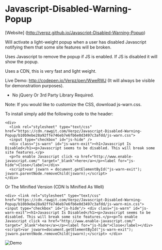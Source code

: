 # Javascript-Disabled-Warning-Popup

[Website] (http://verpz.github.io/Javascript-Disabled-Warning-Popup)

Will activate a light-weight popup when a user has disabled Javascript notifying them that some site features will be broken.

Uses Javascript to remove the popup if JS is enabled. If JS is disabled it will show the popup.

Uses a CDN, this is very fast and light weight.

Live Demo: http://codepen.io/Verpz/pen/WweRWJ (It will always be visible for demonstration purposes).

* No jQuery Or 3rd Party Library Required.

Note: If you would like to customize the CSS, download js-warn.css.

To install simply add the following code to the header:
```
<div>
  <link rel="stylesheet" type="text/css" href="https://cdn.rawgit.com/Verpz/Javascript-Disabled-Warning-Popup/b10b9ebe28a92ffe746eb7e6fb6e0d3497c3afdd/js-warn.css">
  <input type="checkbox" id="js-hide" />
  <div class="js-warn" id="js-warn-exit"><h1>Javascript Is Disabled</h1><p>Javascript seems to be disabled. This will break some site features.</p>
  <p>To enable Javascript click <a href="http://www.enable-javascript.com/" target="_blank">here</a></p><label for="js-hide">Close</label></div>
  <script>var jswarn = document.getElementById("js-warn-exit"); jswarn.parentNode.removeChild(jswarn);</script>
</div>
```
Or The Minified Version (CDN Is Minified As Well)

```
<div> <link rel="stylesheet" type="text/css" href="https://cdn.rawgit.com/Verpz/Javascript-Disabled-Warning-Popup/b10b9ebe28a92ffe746eb7e6fb6e0d3497c3afdd/js-warn-min.css"> <input type="checkbox" id="js-hide"/> <div class="js-warn" id="js-warn-exit"><h1>Javascript Is Disabled</h1><p>Javascript seems to be disabled. This will break some site features.</p><p>To enable Javascript click <a href="http://www.enable-javascript.com/" target="_blank">here</a></p><label for="js-hide">Close</label></div><script>var jswarn=document.getElementById("js-warn-exit"); jswarn.parentNode.removeChild(jswarn);</script> </div>
```

![Demo](http://i.imgur.com/Yq8jk7M.png)

